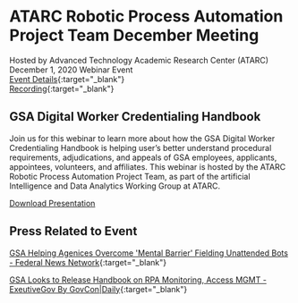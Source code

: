 # ATARC Robotic Process Automation Project Team	December Meeting
Hosted by Advanced Technology Academic Research Center (ATARC) 
December 1, 2020
Webinar Event  
[Event Details](https://www.eventbrite.com/e/webinar-gsa-digital-worker-credentialing-handbook-tickets-131421714887){:target="_blank"}  
[Recording](https://www.youtube.com/watch?v=1fGkLHmnTLs&feature=youtu.be){:target="_blank"}

## GSA Digital Worker Credentialing Handbook
Join us for this webinar to learn more about how the GSA Digital Worker Credentialing Handbook is helping user’s better understand procedural requirements, adjudications, and appeals of GSA employees, applicants, appointees, volunteers, and affiliates. This webinar is hosted by the ATARC Robotic Process Automation Project Team, as part of the artificial Intelligence and Data Analytics Working Group at ATARC.

[Download Presentation](2012-GSADWPlaybook.pdf)

## Press Related to Event

[GSA Helping Agenices Overcome 'Mental Barrier' Fielding Unattended Bots - Federal News Network](https://federalnewsnetwork.com/artificial-intelligence/2020/12/gsa-helping-agencies-overcome-mental-barrier-fielding-unattended-bots/){:target="_blank"}

[GSA Looks to Release Handbook on RPA Monitoring, Access MGMT - ExeutiveGov By GovCon|Daily](https://www.executivegov.com/2020/12/gsa-looks-to-release-handbook-on-rpa-monitoring-access-mgmt/){:target="_blank"}

